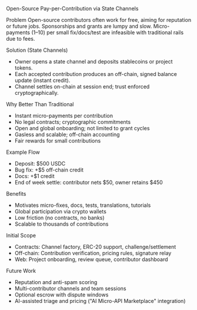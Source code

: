 Open-Source Pay-per-Contribution via State Channels

Problem
Open-source contributors often work for free, aiming for reputation or future jobs. Sponsorships and grants are lumpy and slow. Micro-payments ($1–$10) per small fix/docs/test are infeasible with traditional rails due to fees.

Solution (State Channels)
- Owner opens a state channel and deposits stablecoins or project tokens.
- Each accepted contribution produces an off-chain, signed balance update (instant credit).
- Channel settles on-chain at session end; trust enforced cryptographically.

Why Better Than Traditional
- Instant micro-payments per contribution
- No legal contracts; cryptographic commitments
- Open and global onboarding; not limited to grant cycles
- Gasless and scalable; off-chain accounting
- Fair rewards for small contributions

Example Flow
- Deposit: $500 USDC
- Bug fix: +$5 off-chain credit
- Docs: +$1 credit
- End of week settle: contributor nets $50, owner retains $450

Benefits
- Motivates micro-fixes, docs, tests, translations, tutorials
- Global participation via crypto wallets
- Low friction (no contracts, no banks)
- Scalable to thousands of contributions

Initial Scope
- Contracts: Channel factory, ERC-20 support, challenge/settlement
- Off-chain: Contribution verification, pricing rules, signature relay
- Web: Project onboarding, review queue, contributor dashboard

Future Work
- Reputation and anti-spam scoring
- Multi-contributor channels and team sessions
- Optional escrow with dispute windows
- AI-assisted triage and pricing ("AI Micro-API Marketplace" integration)



